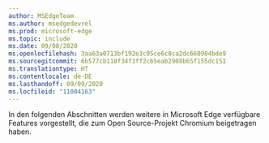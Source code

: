 ```yaml
---
author: MSEdgeTeam
ms.author: msedgedevrel
ms.prod: microsoft-edge
ms.topic: include
ms.date: 09/08/2020
ms.openlocfilehash: 3aa63a0713bf192e3c95ce6c8ca2dc660984bde9
ms.sourcegitcommit: 6b577cb118f34f3ff2c65eab2908b65f155dc151
ms.translationtype: HT
ms.contentlocale: de-DE
ms.lasthandoff: 09/09/2020
ms.locfileid: "11004163"
---
```

In den folgenden Abschnitten werden weitere in Microsoft Edge verfügbare Features vorgestellt, die zum Open Source-Projekt Chromium beigetragen haben.  
